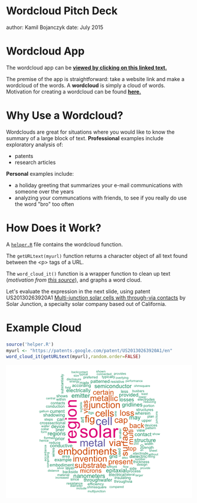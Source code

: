 Wordcloud Pitch Deck
========================================================
author: Kamil Bojanczyk
date: July 2015

Wordcloud App
========================================================

The wordcloud app can be **[viewed by clicking on this linked text.](https://kamilien1.shinyapps.io/coursera_dataprod)** 

The premise of the app is straightforward: take a website link and make a wordcloud
of the words. A **wordcloud** is simply a cloud of words. Motivation for creating a 
wordcloud can be found **[here.](http://onertipaday.blogspot.com/2011/07/word-cloud-in-r.html)**

Why Use a Wordcloud?
========================================================

Wordclouds are great for situations where you would like to know the summary of 
a large block of text. **Professional** examples include exploratory analysis of:  
* patents  
* research articles  

**Personal** examples include:  
* a holiday greeting that summarizes your e-mail communications with someone over the years  
* analyzing your communcations with friends, to see if you really do use the word "bro" too often


How Does it Work?
========================================================
A [`helper.R`](https://github.com/kamilien1/coursera_dataprod/blob/master/helper.R) 
file contains the wordcloud function. 

The `getURLtext(myurl)` function returns a 
character object of all text found between the \<p> tags of a URL. 

The `word_cloud_it()` function is a wrapper function to clean up text (*motivation from [this source](http://onertipaday.blogspot.com/2011/07/word-cloud-in-r.html)*), and graphs a word cloud. 

Let's evaluate the expression in the next slide, using patent US20130263920A1 [Multi-junction solar cells with through-via contacts](https://patents.google.com/patent/US20130263920A1/en) by Solar Junction, a specialty solar company based out of California. 


Example Cloud
========================================================

```r
source('helper.R')
myurl <- "https://patents.google.com/patent/US20130263920A1/en"
word_cloud_it(getURLtext(myurl),random.order=FALSE)
```

<img src="Wordcloud-Pitch-Deck-figure/unnamed-chunk-1-1.png" title="plot of chunk unnamed-chunk-1" alt="plot of chunk unnamed-chunk-1" style="display: block; margin: auto;" />
